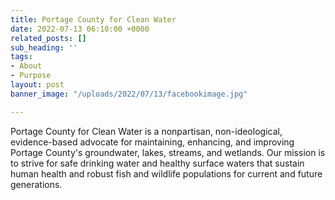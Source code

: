 ```yaml
---
title: Portage County for Clean Water
date: 2022-07-13 06:10:00 +0000
related_posts: []
sub_heading: ''
tags:
- About
- Purpose
layout: post
banner_image: "/uploads/2022/07/13/facebookimage.jpg"

---
```

Portage County for Clean Water is a nonpartisan, non-ideological, evidence-based advocate for maintaining, enhancing, and improving Portage County's groundwater, lakes, streams, and wetlands. Our mission is to strive for safe drinking water and healthy surface waters that sustain human health and robust fish and wildlife populations for current and future generations.